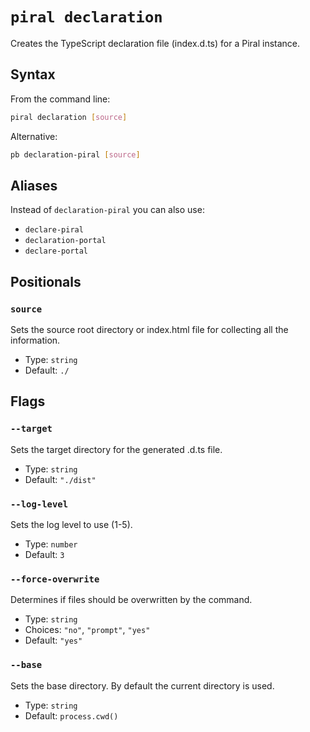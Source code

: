 # `piral declaration`

Creates the TypeScript declaration file (index.d.ts) for a Piral instance.

## Syntax

From the command line:

```sh
piral declaration [source]
```

Alternative:

```sh
pb declaration-piral [source]
```

## Aliases

Instead of `declaration-piral` you can also use:

- `declare-piral`
- `declaration-portal`
- `declare-portal`

## Positionals

### `source`

Sets the source root directory or index.html file for collecting all the information.


- Type: `string`
- Default: `./`

## Flags

### `--target`

Sets the target directory for the generated .d.ts file.


- Type: `string`
- Default: `"./dist"`

### `--log-level`

Sets the log level to use (1-5).


- Type: `number`
- Default: `3`

### `--force-overwrite`

Determines if files should be overwritten by the command.


- Type: `string`
- Choices: `"no"`, `"prompt"`, `"yes"`
- Default: `"yes"`

### `--base`

Sets the base directory. By default the current directory is used.


- Type: `string`
- Default: `process.cwd()`
